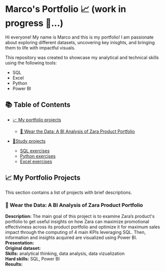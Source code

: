 # Marco's Portfolio 📈 (work in progress 👷...)
Hi everyone! My name is Marco and this is my portfolio!
I am passionate about exploring different datasets, uncovering key inisghts, and bringing them to life with impactful visuals.

This repository was created to showcase my analytical and technical skills using the following tools:
* SQL
* Excel
* Python 
* Power BI
## 📚 Table of Contents

- [📈 My portfolio projects](#my-portfolio-projects)
  - [👠 Wear the Data: A BI Analysis of Zara Product Portfolio](#wear-the-data-a-bi-analysis-of-zara-product-portfolio)
    
- [🧾Study projects](#study-projects)
  - [SQL exercises](#SQL-exercises)
  - [Python exercises](#Python-exercises)
  - [Excel exercises](#Excel-exercises)
 
## 📈 My Portfolio Projects
This section contains a list of projects with brief descriptions.
### 👠 Wear the Data: A BI Analysis of Zara Product Portfolio
**Description:** The main goal of this project is to examine Zara’s product's portfolio to get useful insights on how Zara can maximize promotional effectiviness across its product portfolio and optimize it for maximum sales impact through the computing of 4 main KPIs leveraging SQL. Then, information and insights acquired are visualized using Power BI.                                                                      
**Presentation:**                                                                                                                                                                                                      
**Original dataset:**                                                                                                                                                                                                         
**Skills:** analytical thinking, data analysis, data vizualization                                                                                                                                                    
**Hard skills:** SQL, Power BI                                                                                                                                                                                        
**Results:** 


  

